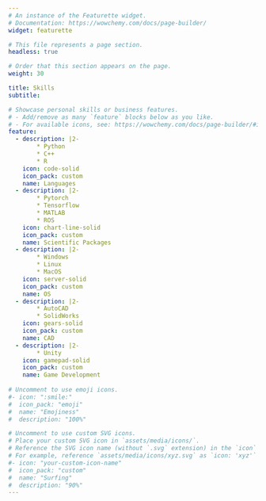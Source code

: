 ```yaml
---
# An instance of the Featurette widget.
# Documentation: https://wowchemy.com/docs/page-builder/
widget: featurette

# This file represents a page section.
headless: true

# Order that this section appears on the page.
weight: 30

title: Skills
subtitle:

# Showcase personal skills or business features.
# - Add/remove as many `feature` blocks below as you like.
# - For available icons, see: https://wowchemy.com/docs/page-builder/#icons
feature:
  - description: |2-
        * Python
        * C++
        * R
    icon: code-solid
    icon_pack: custom
    name: Languages
  - description: |2-
        * Pytorch
        * Tensorflow
        * MATLAB
        * ROS
    icon: chart-line-solid
    icon_pack: custom
    name: Scientific Packages
  - description: |2-
        * Windows
        * Linux
        * MacOS
    icon: server-solid
    icon_pack: custom
    name: OS
  - description: |2-
        * AutoCAD
        * SolidWorks
    icon: gears-solid
    icon_pack: custom
    name: CAD
  - description: |2-
        * Unity
    icon: gamepad-solid
    icon_pack: custom
    name: Game Development
    
# Uncomment to use emoji icons.
#- icon: ":smile:"
#  icon_pack: "emoji"
#  name: "Emojiness"
#  description: "100%"

# Uncomment to use custom SVG icons.
# Place your custom SVG icon in `assets/media/icons/`.
# Reference the SVG icon name (without `.svg` extension) in the `icon` field.
# For example, reference `assets/media/icons/xyz.svg` as `icon: 'xyz'`
#- icon: "your-custom-icon-name"
#  icon_pack: "custom"
#  name: "Surfing"
#  description: "90%"
---
```


